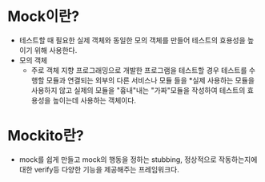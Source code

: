 # Mock이란?
- 테스트할 때 필요한 실제 객체와 동일한 모의 객체를 만들어 테스트의 효용성을 높이기 위해 사용한다.
- 모의 객체
  - 주로 객체 지향 프로그래밍으로 개발한 프로그램을 테스트할 경우 테스트를 수행할 모듈과 연결되는 외부의 다른 서비스나 모듈
    들을 *실제 사용하는 모듈을 사용하지 않고 실제의 모듈을 "흉내"내는 "가짜"모듈을 작성하여 테스트의 효용성을 높이는데
    사용하는 객체이다.

# Mockito란?
- mock를 쉽게 만들고 mock의 행동을 정하는 stubbing, 정상적으로 작동하는지에 대한 verify등 다양한 기능을 제공해주는 프레임워크다.
